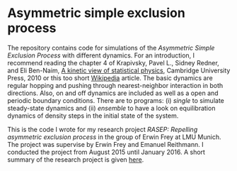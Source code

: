 # Asymmetric simple exclusion process

The repository contains code for simulations of the *Asymmetric Simple Exclusion Process* with different dynamics. For an introduction, I recommend reading the chapter 4 of Krapivsky, Pavel L., Sidney Redner, and Eli Ben-Naim, [A kinetic view of statistical physics](https://doi.org/10.1017/CBO9780511780516), Cambridge University Press, 2010 or this too short [Wikipedia](https://en.wikipedia.org/wiki/Asymmetric_simple_exclusion_process) article. The basic dynamics are regular hopping and pushing through nearest-neighbor interaction in both directions. Also, on and off dynamics are included as well as a open and periodic boundary conditions. There are to programs: (i) *single* to simulate steady-state dynamics and (ii) *ensemble* to have a look on equilibration dynamics of density steps in the initial state of the system. 

This is the code I wrote for my research project *RASEP: Repelling asymmetric exclusion process* in the group of Erwin Frey at LMU Munich. The project was supervise by Erwin Frey and Emanuel Reithmann. I conducted the project from August 2015 until January 2016. A short summary of the research project is given [here](https://sites.google.com/view/hoferer/research/biophysics#h.p_T1anLQ37QUzj).
